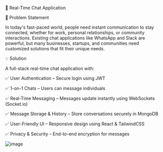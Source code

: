 📢 Real-Time Chat Application

🚀 Problem Statement

In today's fast-paced world, people need instant communication to stay connected, whether for work, personal relationships, or community interactions. Existing chat applications like WhatsApp and Slack are powerful, but many businesses, startups, and communities need customized solutions that fit their unique needs.

💡 Solution

A full-stack real-time chat application with:

✅ User Authentication – Secure login using JWT

✅ 1-on-1 Chats – Users can message individuals

✅ Real-Time Messaging – Messages update instantly using WebSockets (Socket.io)

✅ Message Storage & History – Store conversations securely in MongoDB

✅ User-Friendly UI – Responsive design using React & TailwindCSS

✅ Privacy & Security – End-to-end encryption for messages

![image](https://github.com/user-attachments/assets/6c259824-87d6-4a0d-a613-869aa6a84943)


